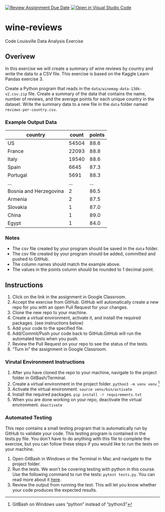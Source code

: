 [![Review Assignment Due Date](https://classroom.github.com/assets/deadline-readme-button-24ddc0f5d75046c5622901739e7c5dd533143b0c8e959d652212380cedb1ea36.svg)](https://classroom.github.com/a/cTZr8joM)
[![Open in Visual Studio Code](https://classroom.github.com/assets/open-in-vscode-718a45dd9cf7e7f842a935f5ebbe5719a5e09af4491e668f4dbf3b35d5cca122.svg)](https://classroom.github.com/online_ide?assignment_repo_id=11636871&assignment_repo_type=AssignmentRepo)
# wine-reviews
Code Louisville Data Analysis Exercise


## Overivew

In this exercise we will create a summary of wine reviews by country and write
the data to a CSV file. This exercise is based on the Kaggle Learn Pandas 
exercise 3.

Create a Python program that reads in the `data/winemag-data-130k-v2.csv.zip` 
file. Create a summary of the data that contains the name, number of reviews, 
and the average points for each unique country in the dataset. Write the summary
data to a new file in the `data` folder named `reviews-per-country.csv`.

### Example Output Data

| country | count | points |
| ------- | ----- | ------ |
| US | 54504 | 88.6 |
| France | 22093 | 88.8 |
| Italy | 19540 | 88.6 |
| Spain | 6645 | 87.3 |
| Portugal | 5691 | 88.3 |
| ... | ... | ... |
| Bosnia and Herzegovina | 2 | 86.5 |
| Armenia | 2 | 87.5 |
| Slovakia | 1 | 87.0 |
| China | 1 | 89.0 |
| Egypt | 1 | 84.0 |

### Notes
- The csv file created by your program should be saved in the `data` folder.
- The csv file created by your program should be added, committed and pushed 
to GitHub.
- The column names should match the example above.
- The values in the points column should be rounded to 1 decimal point.


## Instructions
1. Click on the link in the assignment in Google Classroom.
1. Accept the exercise from GitHub. GitHub will automatically create a new repo 
for you with an open Pull Request for your changes.
1. Clone the new repo to your machine.
1. Create a virtual environment, activate it, and install the required packages. 
(see instructions below)
1. Add your code to the specified file.
1. Add/Commit/Push your code back to GitHub.GitHub will run the automated tests 
when you push.
1. Review the Pull Request on your repo to see the status of the tests.
1. “Turn in” the assignment in Google Classroom.

### Virutal Environment Instructions

1. After you have cloned the repo to your machine, navigate to the project 
folder in GitBash/Terminal.
1. Create a virtual environment in the project folder. `python3 -m venv venv` [^1]
1. Activate the virtual environment. `source venv/bin/activate`
1. Install the required packages. `pip install -r requirements.txt`
1. When you are done working on your repo, deactivate the virtual environment. 
`deactivate`

[^1]: GitBash on Windows uses “python” instead of “python3”

### Automated Testing

This repo contains a small testing program that is automatically run by GitHub 
to validate your code. This testing program is contained in the tests.py file. 
You don't have to do anything with this file to complete the exercise, but 
you can follow these steps if you would like to run the tests on your machine.

1. Open GitBash in Windows or the Terminal in Mac and navigate to the project 
folder.
1. Run the tests. We won't be covering testing with python in this course. Use 
the following command to run the tests: `pytest tests.py`. You can read more 
about it [here](https://realpython.com/python-testing/).
1. Review the output from running the test. This will let you know whether your 
code produces the expected results.